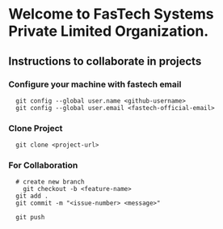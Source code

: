 # Welcome to FasTech Systems Private Limited Organization. 
## Instructions to collaborate in projects

### Configure your machine with fastech email

```
  git config --global user.name <github-username>
  git config --global user.email <fastech-official-email>
```

### Clone Project
```
  git clone <project-url>
```

### For Collaboration 
```
  # create new branch
    git checkout -b <feature-name>
  git add .
  git commit -m "<issue-number> <message>"

  git push
```

